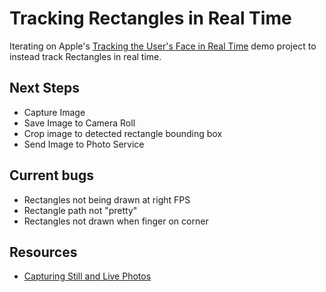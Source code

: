 # Tracking Rectangles in Real Time

Iterating on Apple's [Tracking the User's Face in Real Time](https://developer.apple.com/documentation/vision/tracking_the_user_s_face_in_real_time) demo project to instead track Rectangles in real time.

## Next Steps

* Capture Image
* Save Image to Camera Roll
* Crop image to detected rectangle bounding box
* Send Image to Photo Service

## Current bugs

* Rectangles not being drawn at right FPS
* Rectangle path not "pretty"
* Rectangles not drawn when finger on corner

## Resources

* [Capturing Still and Live Photos](https://developer.apple.com/documentation/avfoundation/cameras_and_media_capture/capturing_still_and_live_photos)
